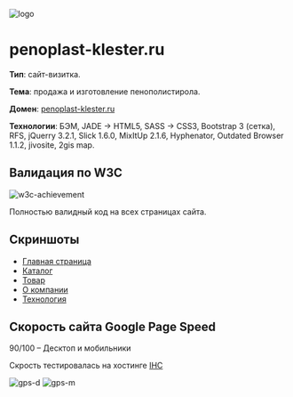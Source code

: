[w3c-achievement]: https://github.com/RomanVolgasov/eps39/blob/master/html/img/achievement/w3c-achievement.png
[logo]: https://github.com/RomanVolgasov/penoplast-klester.ru/blob/master/html/img/logo.jpg
[gps-d]: https://github.com/RomanVolgasov/penoplast-klester.ru/blob/master/html/img/achievement/PageSpeed-desktop.jpg
[gps-m]: https://github.com/RomanVolgasov/penoplast-klester.ru/blob/master/html/img/achievement/PageSpeed-mobile.jpg

![logo]

# penoplast-klester.ru

__Тип__: сайт-визитка.

__Тема__: продажа и изготовление пенополистирола.

__Домен__: [penoplast-klester.ru](http://penoplast-klester.ru/)

__Технологии__: БЭМ, JADE -> HTML5, SASS -> CSS3, Bootstrap 3 (сетка), RFS, jQuerry 3.2.1, Slick 1.6.0, MixItUp 2.1.6, Hyphenator, Outdated Browser 1.1.2, jivosite, 2gis map.

## Валидация по W3C

![w3c-achievement]

Полностью валидный код на всех страницах сайта.

## Скриншоты

* [Главная страница](https://github.com/RomanVolgasov/penoplast-klester.ru/blob/master/git-img/main.jpg)
* [Каталог](https://github.com/RomanVolgasov/penoplast-klester.ru/blob/master/git-img/catalog.jpg)
* [Товар](https://github.com/RomanVolgasov/penoplast-klester.ru/blob/master/git-img/catalog-item.jpg)
* [О компании](https://github.com/RomanVolgasov/penoplast-klester.ru/blob/master/git-img/about.jpg)
* [Технология](https://github.com/RomanVolgasov/penoplast-klester.ru/blob/master/git-img/tekhnologiya.jpg)

## Скорость сайта Google Page Speed

90/100 – Десктоп и мобильники

Скрость тестировалась на хостинге [IHC](https://www.ihc.ru/?ref=58162)

![gps-d] ![gps-m]
